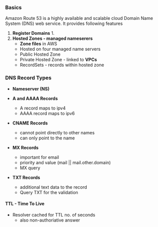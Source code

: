 ### Basics
Amazon Route 53 is a highly available and scalable cloud Domain Name System (DNS) web service. It provides following features

1. **Register Domains**
   1. 
2. **Hosted Zones - managed nameserers**
   - **Zone files** in AWS
   - Hosted on four managed name servers
   - Public Hosted Zone
   - Private Hosted Zone - linked to **VPCs**
   - RecordSets - records within hosted zone


### DNS Record Types

- **Nameserver (NS)**
   
- **A and AAAA Records**
    - A record maps to ipv4
    - AAAA record maps to ipv6

- **CNAME Records**
    - cannot point directly to other names
    - can only point to the name

- **MX Records**
    - important for email
    - priority and value (mail || mail.other.domain)
    - MX query
  
- **TXT Records**
    - additional text data to the record
    - Query TXT for the validation
  
#### TTL - Time To Live
- Resolver cached for TTL no. of seconds
   - also non-authoriative answer
